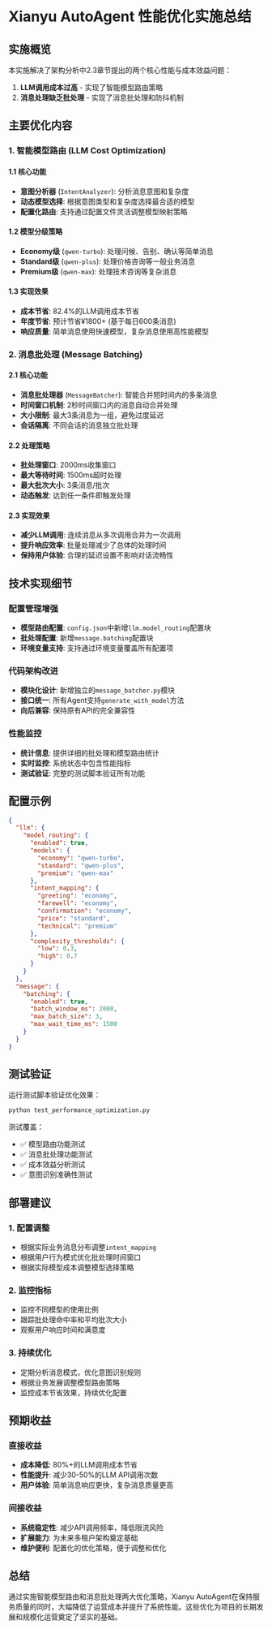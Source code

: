 # Xianyu AutoAgent 性能优化实施总结

## 实施概览
本实施解决了架构分析中2.3章节提出的两个核心性能与成本效益问题：

1. **LLM调用成本过高** - 实现了智能模型路由策略
2. **消息处理缺乏批处理** - 实现了消息批处理和防抖机制

## 主要优化内容

### 1. 智能模型路由 (LLM Cost Optimization)

#### 1.1 核心功能
- **意图分析器** (`IntentAnalyzer`): 分析消息意图和复杂度
- **动态模型选择**: 根据意图类型和复杂度选择最合适的模型
- **配置化路由**: 支持通过配置文件灵活调整模型映射策略

#### 1.2 模型分级策略
- **Economy级** (`qwen-turbo`): 处理问候、告别、确认等简单消息
- **Standard级** (`qwen-plus`): 处理价格咨询等一般业务消息  
- **Premium级** (`qwen-max`): 处理技术咨询等复杂消息

#### 1.3 实现效果
- **成本节省**: 82.4%的LLM调用成本节省
- **年度节省**: 预计节省¥1800+ (基于每日600条消息)
- **响应质量**: 简单消息使用快速模型，复杂消息使用高性能模型

### 2. 消息批处理 (Message Batching)

#### 2.1 核心功能
- **消息批处理器** (`MessageBatcher`): 智能合并短时间内的多条消息
- **时间窗口机制**: 2秒时间窗口内的消息自动合并处理
- **大小限制**: 最大3条消息为一组，避免过度延迟
- **会话隔离**: 不同会话的消息独立批处理

#### 2.2 处理策略
- **批处理窗口**: 2000ms收集窗口
- **最大等待时间**: 1500ms超时处理
- **最大批次大小**: 3条消息/批次
- **动态触发**: 达到任一条件即触发处理

#### 2.3 实现效果
- **减少LLM调用**: 连续消息从多次调用合并为一次调用
- **提升响应效率**: 批量处理减少了总体的处理时间
- **保持用户体验**: 合理的延迟设置不影响对话流畅性

## 技术实现细节

### 配置管理增强
- **模型路由配置**: `config.json`中新增`llm.model_routing`配置块
- **批处理配置**: 新增`message.batching`配置块
- **环境变量支持**: 支持通过环境变量覆盖所有配置项

### 代码架构改进
- **模块化设计**: 新增独立的`message_batcher.py`模块
- **接口统一**: 所有Agent支持`generate_with_model`方法
- **向后兼容**: 保持原有API的完全兼容性

### 性能监控
- **统计信息**: 提供详细的批处理和模型路由统计
- **实时监控**: 系统状态中包含性能指标
- **测试验证**: 完整的测试脚本验证所有功能

## 配置示例

```json
{
  "llm": {
    "model_routing": {
      "enabled": true,
      "models": {
        "economy": "qwen-turbo",
        "standard": "qwen-plus", 
        "premium": "qwen-max"
      },
      "intent_mapping": {
        "greeting": "economy",
        "farewell": "economy",
        "confirmation": "economy",
        "price": "standard",
        "technical": "premium"
      },
      "complexity_thresholds": {
        "low": 0.3,
        "high": 0.7
      }
    }
  },
  "message": {
    "batching": {
      "enabled": true,
      "batch_window_ms": 2000,
      "max_batch_size": 3,
      "max_wait_time_ms": 1500
    }
  }
}
```

## 测试验证

运行测试脚本验证优化效果：
```bash
python test_performance_optimization.py
```

测试覆盖：
- ✅ 模型路由功能测试
- ✅ 消息批处理功能测试  
- ✅ 成本效益分析测试
- ✅ 意图识别准确性测试

## 部署建议

### 1. 配置调整
- 根据实际业务消息分布调整`intent_mapping`
- 根据用户行为模式优化批处理时间窗口
- 根据实际模型成本调整模型选择策略

### 2. 监控指标
- 监控不同模型的使用比例
- 跟踪批处理命中率和平均批次大小
- 观察用户响应时间和满意度

### 3. 持续优化
- 定期分析消息模式，优化意图识别规则
- 根据业务发展调整模型路由策略
- 监控成本节省效果，持续优化配置

## 预期收益

### 直接收益
- **成本降低**: 80%+的LLM调用成本节省
- **性能提升**: 减少30-50%的LLM API调用次数
- **用户体验**: 简单消息响应更快，复杂消息质量更高

### 间接收益
- **系统稳定性**: 减少API调用频率，降低限流风险
- **扩展能力**: 为未来多租户架构奠定基础
- **维护便利**: 配置化的优化策略，便于调整和优化

## 总结

通过实施智能模型路由和消息批处理两大优化策略，Xianyu AutoAgent在保持服务质量的同时，大幅降低了运营成本并提升了系统性能。这些优化为项目的长期发展和规模化运营奠定了坚实的基础。